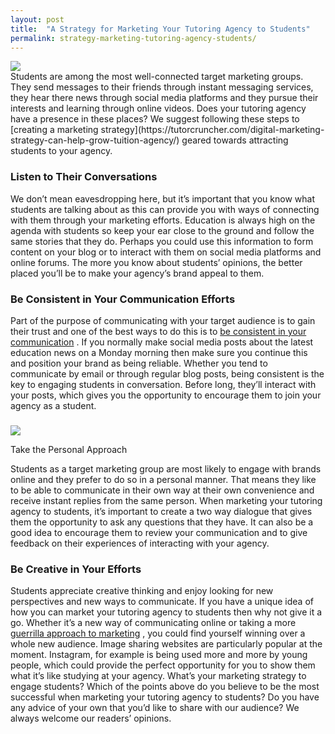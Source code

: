 ```yaml
---
layout: post
title:  "A Strategy for Marketing Your Tutoring Agency to Students"
permalink: strategy-marketing-tutoring-agency-students/
---
```

<div class="img-holder full-width">
   <img src="{{ site.static}}/img/blogs/college-students-addicted-to-social-media-10042801-300x211.jpg" alt-text="Young men and women holding mobile phones"/>
</div> Students are among the most well-connected target
marketing groups. They send messages to their friends through instant
messaging services, they hear there news through social media platforms and
they pursue their interests and learning through online videos. Does your
tutoring agency have a presence in these places? We suggest following these
steps to [creating a marketing strategy](https://tutorcruncher.com/digital-marketing-strategy-can-help-grow-tuition-agency/) geared towards attracting students to your agency.

### Listen to Their Conversations

We don’t mean eavesdropping here, but it’s important that you know what
students are talking about as this can provide you with ways of connecting
with them through your marketing efforts. Education is always high on the
agenda with students so keep your ear close to the ground and follow the same
stories that they do. Perhaps you could use this information to form content
on your blog or to interact with them on social media platforms and online
forums. The more you know about students’ opinions, the better placed you’ll
be to make your agency’s brand appeal to them.

### Be Consistent in Your Communication Efforts

Part of the purpose of communicating with your target audience is to gain
their trust and one of the best ways to do this is to [be consistent in your communication](https://tutorcruncher.com/get-the-best-out-of-your-online-communication/) . If you normally make social media posts about the latest
education news on a Monday morning then make sure you continue this and
position your brand as being reliable. Whether you tend to communicate by
email or through regular blog posts, being consistent is the key to engaging
students in conversation. Before long, they’ll interact with your posts, which
gives you the opportunity to encourage them to join your agency as a student.

### 

<div class="img-holder full-width">
   <img src="{{ site.static}}/img/blogs/social-media-marketing-1-300x300.png" alt-text="social-media-marketing-1"/>
</div>

Take the
Personal Approach

Students as a target marketing group are most likely to engage with brands
online and they prefer to do so in a personal manner. That means they like to
be able to communicate in their own way at their own convenience and receive
instant replies from the same person. When marketing your tutoring agency to
students, it’s important to create a two way dialogue that gives them the
opportunity to ask any questions that they have. It can also be a good idea to
encourage them to review your communication and to give feedback on their
experiences of interacting with your agency.

### Be Creative in Your Efforts

Students appreciate creative thinking and enjoy looking for new perspectives
and new ways to communicate. If you have a unique idea of how you can market
your tutoring agency to students then why not give it a go. Whether it’s a new
way of communicating online or taking a more [guerrilla approach to marketing](https://tutorcruncher.com/5_core_marketing_activities_focus/) , you could
find yourself winning over a whole new audience. Image sharing websites are
particularly popular at the moment. Instagram, for example is being used more
and more by young people, which could provide the perfect opportunity for you
to show them what it’s like studying at your agency.  What’s your marketing
strategy to engage students? Which of the points above do you believe to be
the most successful when marketing your tutoring agency to students? Do you
have any advice of your own that you’d like to share with our audience? We
always welcome our readers’ opinions.
